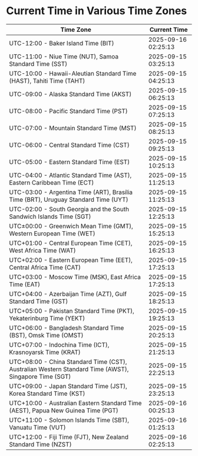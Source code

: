 # Current Time in Various Time Zones

| Time Zone | Current Time |
|-----------|--------------|
| UTC-12:00 - Baker Island Time (BIT) | 2025-09-16 02:25:13 |
| UTC-11:00 - Niue Time (NUT), Samoa Standard Time (SST) | 2025-09-15 03:25:13 |
| UTC-10:00 - Hawaii-Aleutian Standard Time (HAST), Tahiti Time (TAHT) | 2025-09-15 04:25:13 |
| UTC-09:00 - Alaska Standard Time (AKST) | 2025-09-15 06:25:13 |
| UTC-08:00 - Pacific Standard Time (PST) | 2025-09-15 07:25:13 |
| UTC-07:00 - Mountain Standard Time (MST) | 2025-09-15 08:25:13 |
| UTC-06:00 - Central Standard Time (CST) | 2025-09-15 09:25:13 |
| UTC-05:00 - Eastern Standard Time (EST) | 2025-09-15 10:25:13 |
| UTC-04:00 - Atlantic Standard Time (AST), Eastern Caribbean Time (ECT) | 2025-09-15 11:25:13 |
| UTC-03:00 - Argentina Time (ART), Brasília Time (BRT), Uruguay Standard Time (UYT) | 2025-09-15 11:25:13 |
| UTC-02:00 - South Georgia and the South Sandwich Islands Time (SGT) | 2025-09-15 12:25:13 |
| UTC±00:00 - Greenwich Mean Time (GMT), Western European Time (WET) | 2025-09-15 15:25:13 |
| UTC+01:00 - Central European Time (CET), West Africa Time (WAT) | 2025-09-15 16:25:13 |
| UTC+02:00 - Eastern European Time (EET), Central Africa Time (CAT) | 2025-09-15 17:25:13 |
| UTC+03:00 - Moscow Time (MSK), East Africa Time (EAT) | 2025-09-15 17:25:13 |
| UTC+04:00 - Azerbaijan Time (AZT), Gulf Standard Time (GST) | 2025-09-15 18:25:13 |
| UTC+05:00 - Pakistan Standard Time (PKT), Yekaterinburg Time (YEKT) | 2025-09-15 19:25:13 |
| UTC+06:00 - Bangladesh Standard Time (BST), Omsk Time (OMST) | 2025-09-15 20:25:13 |
| UTC+07:00 - Indochina Time (ICT), Krasnoyarsk Time (KRAT) | 2025-09-15 21:25:13 |
| UTC+08:00 - China Standard Time (CST), Australian Western Standard Time (AWST), Singapore Time (SGT) | 2025-09-15 22:25:13 |
| UTC+09:00 - Japan Standard Time (JST), Korea Standard Time (KST) | 2025-09-15 23:25:13 |
| UTC+10:00 - Australian Eastern Standard Time (AEST), Papua New Guinea Time (PGT) | 2025-09-16 00:25:13 |
| UTC+11:00 - Solomon Islands Time (SBT), Vanuatu Time (VUT) | 2025-09-16 01:25:13 |
| UTC+12:00 - Fiji Time (FJT), New Zealand Standard Time (NZST) | 2025-09-16 02:25:13 |
